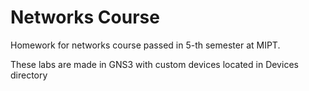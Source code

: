 # Networks Course

Homework for networks course passed in 5-th semester at MIPT.

These labs are made in GNS3 with custom devices located in Devices directory